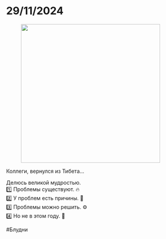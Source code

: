 # 29/11/2024

<div align="left"><figure><img src="../../.gitbook/assets/photo_2025-10-02_14-45-03.jpg" alt="" width="375"><figcaption></figcaption></figure></div>

Коллеги, вернулся из Тибета...

Делюсь великой мудростью.\
1️⃣ Проблемы существуют. 🔥\
2️⃣ У проблем есть причины. 🧐\
3️⃣ Проблемы можно решить. ⚙️\
4️⃣ Но не в этом году. 🤡

\#Блудни
